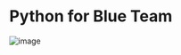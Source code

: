 # Python for Blue Team

![image](https://github.com/user-attachments/assets/f8a3cc89-72a7-4b1d-8fa5-4f3c34be21e2)
